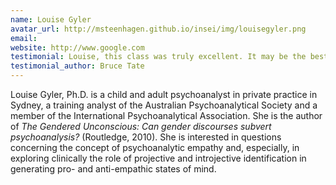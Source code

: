 ```yaml
---
name: Louise Gyler
avatar_url: http://msteenhagen.github.io/insei/img/louisegyler.png
email: 
website: http://www.google.com
testimonial: Louise, this class was truly excellent. It may be the best online class I’ve ever attended.
testimonial_author: Bruce Tate
---
```


Louise Gyler, Ph.D. is a child and adult psychoanalyst in private practice in Sydney, a training analyst of the Australian Psychoanalytical Society and a member of the International Psychoanalytical Association. She is the author of *The Gendered Unconscious: Can gender discourses subvert psychoanalysis?* (Routledge, 2010). She is interested in questions concerning the concept of psychoanalytic empathy and, especially, in exploring clinically the role of projective and introjective identification in generating pro- and anti-empathic states of mind.
